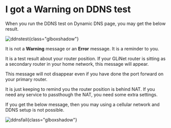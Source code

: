 # I got a Warning on DDNS test

When you run the DDNS test on Dynamic DNS page, you may get the below result.

![ddnstest](https://static.gl-inet.com/docs/router/en/4/faq/warning_on_ddns_test/ddnstest.jpg){class="glboxshadow"}

It is not a **Warning** message or an **Error** message. It is a reminder to you.

It is a test result about your router position. If your GLiNet router is sitting as a secondary router in your home network, this message will appear.

This message will not disappear even if you have done the port forward on your primary router.

It is just keeping to remind you the router position is behind NAT. If you need any service to passthough the NAT, you need some extra settings.

If you get the below message, then you may using a cellular network and DDNS setup is not possible.

![ddnsfail](https://static.gl-inet.com/docs/router/en/4/faq/warning_on_ddns_test/ddnsfail.jpg){class="glboxshadow"}